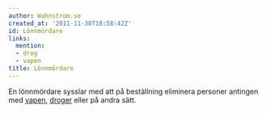 ```yaml
---
author: Wahnstrom.se
created_at: '2011-11-30T18:58:42Z'
id: Lönnmördare
links:
  mention:
  - drog
  - vapen
title: Lönnmördare
---
```


En lönnmördare sysslar med att på beställning eliminera personer antingen med [vapen], [droger]
eller på andra sätt.

  [vapen]: vapen
  [droger]: drog